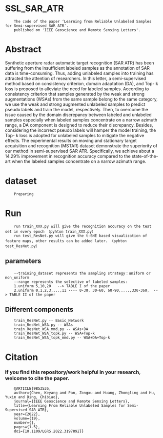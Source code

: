 # SSL_SAR_ATR
        The code of the paper ‘Learning from Reliable Unlabeled Samples for Semi-supervised SAR ATR’.
        published on 'IEEE Geoscience and Remote Sensing Letters'.
# Abstract
Synthetic aperture radar automatic target recognition (SAR ATR) has been suffering from the insufficient labeled samples as the annotation of SAR data is time-consuming. Thus, adding unlabeled samples into training has attracted the attention of researchers. In this letter, a semi-supervised method based on consistency criterion, domain adaptation (DA), and Top- k loss is proposed to alleviate the need for labeled samples. According to consistency criterion that samples generated by the weak and strong augmentations (WSAs) from the same sample belong to the same category, we use the weak and strong augmented unlabeled samples to predict pseudo labels and train the model, respectively. Then, to overcome the issue caused by the domain discrepancy between labeled and unlabeled samples especially when labeled samples concentrate on a narrow azimuth range, a DA component is designed to reduce their discrepancy. Besides, considering the incorrect pseudo labels will hamper the model training, the Top- k loss is adopted for unlabeled samples to mitigate the negative effects. The experimental results on moving and stationary target acquisition and recognition (MSTAR) dataset demonstrate the superiority of our method in semi-supervised SAR ATR. Specifically, we achieve about a 14.29% improvement in recognition accuracy compared to the state-of-the-art when the labeled samples concentrate on a narrow azimuth range.
        
# dataset
        Preparing
        
# Run 
        run train_XXX.py will give the recognition accuracy on the test set in every epoch （pyhton train_XXX.py）
        run test_ResNet.py will give the t-SNE based visualization of feature maps, other results can be added later. （pyhton test_ResNet.py）
        
## parameters
        --training_dataset represents the sampling strategy：uniform or non_uniform
        --range represents the selective of labeled samples:
        1.uniform 5,10,20   --> TABLE I of the paper
        2.uniform 0,1,2,3,...,11 ---- 0-30, 30-60, 60-90,....,330-360,  --> TABLE II of the paper
## Different components
        train_ResNet.py -- Basic_Network
        train_ResNet_WSA.py -- WSAs
        train_ResNet_WSA_mmd.py -- WSAs+DA
        train_ResNet_WSA_topk.py -- WSA+Top-k
        train_ResNet_WSA_topk_mmd.py -- WSA+DA+Top-k
        
        
# Citation

### If you find this repository/work helpful in your research, welcome to cite the paper.
        @ARTICLE{9853536,
        author={Chen, Keyang and Pan, Zongxu and Huang, Zhongling and Hu, Yuxin and Ding, Chibiao},
        journal={IEEE Geoscience and Remote Sensing Letters}, 
        title={Learning From Reliable Unlabeled Samples for Semi-Supervised SAR ATR}, 
        year={2022},
        volume={19},
        number={},
        pages={1-5},
        doi={10.1109/LGRS.2022.3197892}}
